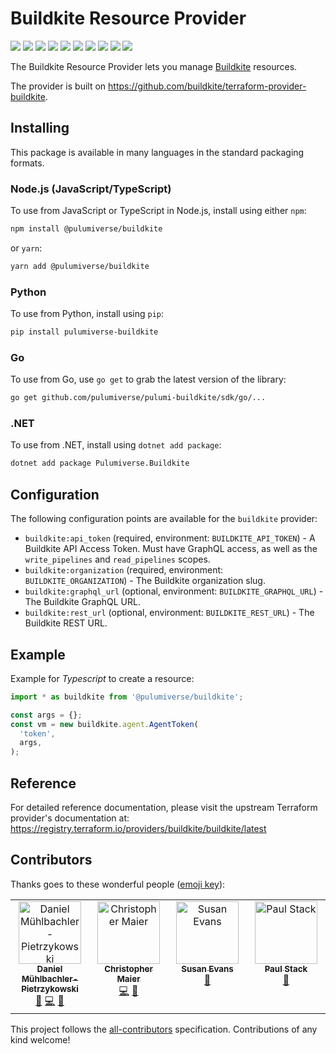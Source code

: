 # Buildkite Resource Provider

[![](https://img.shields.io/github/license/pulumiverse/pulumi-buildkite?style=for-the-badge)](LICENSE)
[![](https://img.shields.io/github/actions/workflow/status/pulumiverse/pulumi-buildkite/verify.yml?style=for-the-badge)](https://github.com/pulumiverse/pulumi-buildkite/actions/workflows/verify.yml)
[![](https://img.shields.io/github/release-date/pulumiverse/pulumi-buildkite?style=for-the-badge)](https://github.com/pulumiverse/pulumi-buildkite/releases)
[![](https://img.shields.io/pypi/v/pulumiverse-buildkite?style=for-the-badge)](https://pypi.org/project/pulumiverse-buildkite/)
[![](https://img.shields.io/pypi/dm/pulumiverse-buildkite?style=for-the-badge)](https://pypi.org/project/pulumiverse-buildkite/)
[![](https://img.shields.io/nuget/v/Pulumiverse.Buildkite?style=for-the-badge)](https://www.nuget.org/packages/Pulumiverse.Buildkite/)
[![](https://img.shields.io/nuget/dt/Pulumiverse.Buildkite?style=for-the-badge)](https://www.nuget.org/packages/Pulumiverse.Buildkite/)
[![](https://img.shields.io/npm/v/@pulumiverse/buildkite?style=for-the-badge)](https://www.npmjs.com/package/@pulumiverse/buildkite)
[![](https://img.shields.io/npm/dm/@pulumiverse/buildkite?style=for-the-badge)](https://www.npmjs.com/package/@pulumiverse/buildkite)
[![](https://img.shields.io/github/all-contributors/pulumiverse/pulumi-buildkite?color=ee8449&style=for-the-badge)](#contributors)

The Buildkite Resource Provider lets you manage [Buildkite](http://buildkite.com) resources.

The provider is built on https://github.com/buildkite/terraform-provider-buildkite.

## Installing

This package is available in many languages in the standard packaging formats.

### Node.js (JavaScript/TypeScript)

To use from JavaScript or TypeScript in Node.js, install using either `npm`:

```bash
npm install @pulumiverse/buildkite
```

or `yarn`:

```bash
yarn add @pulumiverse/buildkite
```

### Python

To use from Python, install using `pip`:

```bash
pip install pulumiverse-buildkite
```

### Go

To use from Go, use `go get` to grab the latest version of the library:

```bash
go get github.com/pulumiverse/pulumi-buildkite/sdk/go/...
```

### .NET

To use from .NET, install using `dotnet add package`:

```bash
dotnet add package Pulumiverse.Buildkite
```

## Configuration

The following configuration points are available for the `buildkite` provider:

- `buildkite:api_token` (required, environment: `BUILDKITE_API_TOKEN`) - A Buildkite API Access Token. Must have GraphQL access, as well as the `write_pipelines` and `read_pipelines` scopes.
- `buildkite:organization` (required, environment: `BUILDKITE_ORGANIZATION`) - The Buildkite organization slug.
- `buildkite:graphql_url` (optional, environment: `BUILDKITE_GRAPHQL_URL`) - The Buildkite GraphQL URL.
- `buildkite:rest_url` (optional, environment: `BUILDKITE_REST_URL`) - The Buildkite REST URL.

## Example

Example for *Typescript* to create a resource:

```typescript
import * as buildkite from '@pulumiverse/buildkite';

const args = {};
const vm = new buildkite.agent.AgentToken(
  'token',
  args,
);
```

## Reference

For detailed reference documentation, please visit the upstream Terraform provider's documentation at: https://registry.terraform.io/providers/buildkite/buildkite/latest

## Contributors

Thanks goes to these wonderful people ([emoji key](https://allcontributors.org/docs/en/emoji-key)):

<!-- ALL-CONTRIBUTORS-LIST:START - Do not remove or modify this section -->
<!-- prettier-ignore-start -->
<!-- markdownlint-disable -->
<table>
  <tbody>
    <tr>
      <td align="center" valign="top" width="14.28%"><a href="https://github.com/muhlba91"><img src="https://avatars.githubusercontent.com/u/653739?v=4?s=100" width="100px;" alt="Daniel Mühlbachler-Pietrzykowski"/><br /><sub><b>Daniel Mühlbachler-Pietrzykowski</b></sub></a><br /><a href="#maintenance-muhlba91" title="Maintenance">🚧</a> <a href="https://github.com/pulumiverse/pulumi-buildkite/commits?author=muhlba91" title="Code">💻</a> <a href="https://github.com/pulumiverse/pulumi-buildkite/commits?author=muhlba91" title="Documentation">📖</a></td>
      <td align="center" valign="top" width="14.28%"><a href="https://github.com/christophermaier"><img src="https://avatars.githubusercontent.com/u/207178?v=4?s=100" width="100px;" alt="Christopher Maier"/><br /><sub><b>Christopher Maier</b></sub></a><br /><a href="https://github.com/pulumiverse/pulumi-buildkite/commits?author=christophermaier" title="Code">💻</a> <a href="https://github.com/pulumiverse/pulumi-buildkite/commits?author=christophermaier" title="Documentation">📖</a></td>
      <td align="center" valign="top" width="14.28%"><a href="https://github.com/susanev"><img src="https://avatars.githubusercontent.com/u/5489125?v=4?s=100" width="100px;" alt="Susan Evans"/><br /><sub><b>Susan Evans</b></sub></a><br /><a href="https://github.com/pulumiverse/pulumi-buildkite/commits?author=susanev" title="Documentation">📖</a></td>
      <td align="center" valign="top" width="14.28%"><a href="https://github.com/stack72"><img src="https://avatars.githubusercontent.com/u/227823?v=4?s=100" width="100px;" alt="Paul Stack"/><br /><sub><b>Paul Stack</b></sub></a><br /><a href="https://github.com/pulumiverse/pulumi-buildkite/commits?author=stack72" title="Documentation">📖</a></td>
    </tr>
  </tbody>
</table>

<!-- markdownlint-restore -->
<!-- prettier-ignore-end -->

<!-- ALL-CONTRIBUTORS-LIST:END -->

This project follows the [all-contributors](https://github.com/all-contributors/all-contributors) specification. Contributions of any kind welcome!
